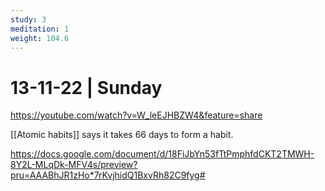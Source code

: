 ```yaml
---
study: 3
meditation: 1
weight: 104.6
---
```



# 13-11-22 | Sunday



https://youtube.com/watch?v=W_leEJHBZW4&feature=share


[[Atomic habits]] says it takes 66 days to form a habit. 




https://docs.google.com/document/d/18FiJbYn53fTtPmphfdCKT2TMWH-8Y2L-MLqDk-MFV4s/preview?pru=AAABhJR1zHo*7rKvjhidQ1BxvRh82C9fyg#
